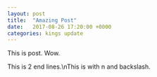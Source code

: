 ```yaml
---
layout: post
title:  "Amazing Post"
date:   2017-08-26 17:20:00 +0000
categories: kings update
---
```

This is post. Wow.

This is 2 end lines.\nThis is with n and backslash.